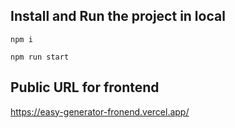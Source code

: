 ## Install and Run the project in local

`npm i`

`npm run start`

## Public URL for frontend

https://easy-generator-fronend.vercel.app/
